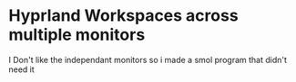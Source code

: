 # Hyprland Workspaces across multiple monitors


I Don't like the independant monitors so i made a smol program that didn't need it